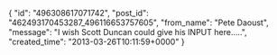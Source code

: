  {
   "id": "496308617071742",
   "post_id": "462493170453287_496116653757605",
   "from_name": "Pete Daoust",
   "message": "I wish Scott Duncan could give his INPUT here.....",
   "created_time": "2013-03-26T10:11:59+0000"
 }
